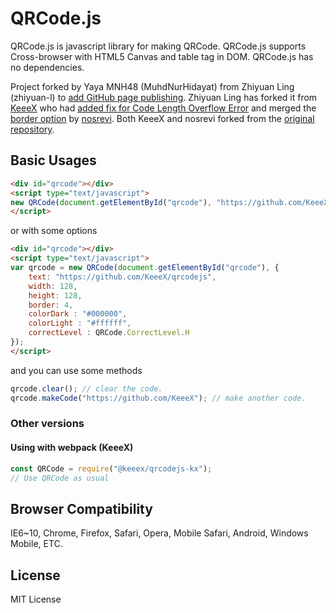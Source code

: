 # QRCode.js
QRCode.js is javascript library for making QRCode. QRCode.js supports Cross-browser with HTML5 Canvas and table tag in DOM.
QRCode.js has no dependencies.

Project forked by Yaya MNH48 (MuhdNurHidayat) from Zhiyuan Ling (zhiyuan-l) to [add GitHub page publishing](https://github.com/MuhdNurHidayat/qrcodejs). Zhiyuan Ling has forked it from [KeeeX](https://github.com/KeeeX/qrcodejs) who had [added fix for Code Length Overflow Error](https://github.com/davidshimjs/qrcodejs/pull/109) and merged the [border option](https://github.com/davidshimjs/qrcodejs/pull/54) by [nosrevi](https://github.com/nosrevi/qrcodejs/tree/border). Both KeeeX and nosrevi forked from the [original repository](https://github.com/davidshimjs/qrcodejs).

## Basic Usages
```html
<div id="qrcode"></div>
<script type="text/javascript">
new QRCode(document.getElementById("qrcode"), "https://github.com/KeeeX/qrcodejs");
</script>
```

or with some options

```html
<div id="qrcode"></div>
<script type="text/javascript">
var qrcode = new QRCode(document.getElementById("qrcode"), {
	text: "https://github.com/KeeeX/qrcodejs",
	width: 128,
	height: 128,
	border: 4,
	colorDark : "#000000",
	colorLight : "#ffffff",
	correctLevel : QRCode.CorrectLevel.H
});
</script>
```

and you can use some methods

```javascript
qrcode.clear(); // clear the code.
qrcode.makeCode("https://github.com/KeeeX"); // make another code.
```

### Other versions

#### Using with webpack (KeeeX)

```javascript
const QRCode = require("@keeex/qrcodejs-kx");
// Use QRCode as usual
```

## Browser Compatibility
IE6~10, Chrome, Firefox, Safari, Opera, Mobile Safari, Android, Windows Mobile, ETC.

## License
MIT License